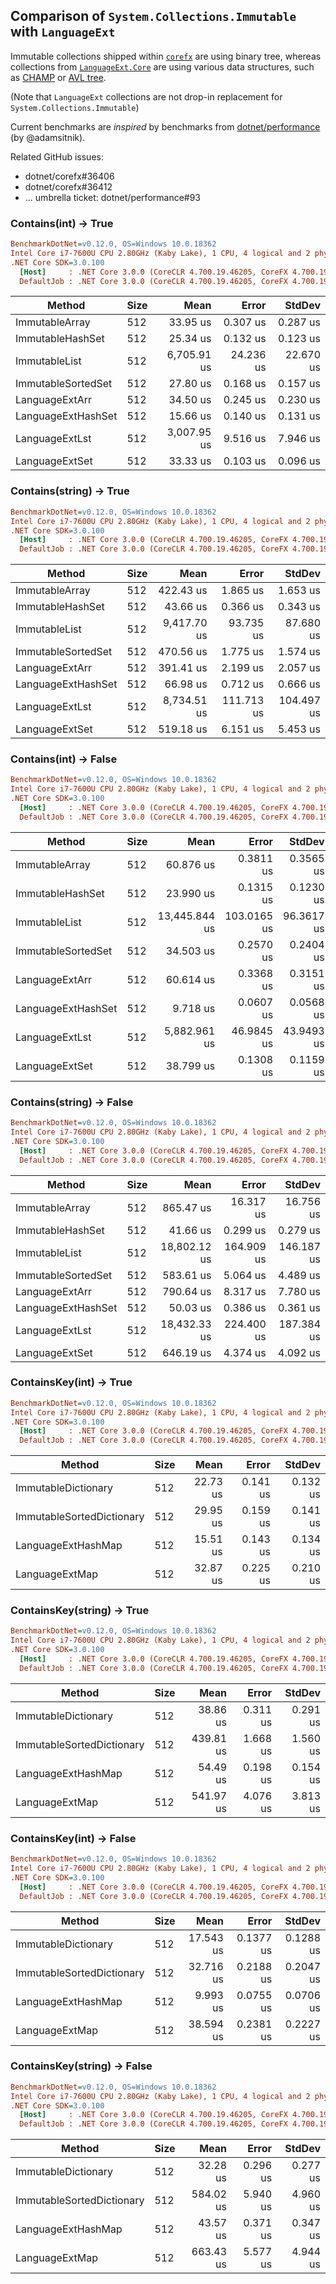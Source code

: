 ﻿## Comparison of `System.Collections.Immutable` with `LanguageExt`

Immutable collections shipped within [`corefx`](https://github.com/dotnet/corefx) are using binary tree,
whereas collections from [`LanguageExt.Core`](https://github.com/louthy/language-ext) are using various data structures, such as
[CHAMP](https://michael.steindorfer.name/publications/phd-thesis-efficient-immutable-collections.pdf)
or [AVL tree](http://en.wikipedia.org/wiki/AVL_tree).

(Note that `LanguageExt` collections are not drop-in replacement for `System.Collections.Immutable`)

Current benchmarks are _inspired_ by benchmarks from [dotnet/performance](https://github.com/dotnet/performance) (by @adamsitnik).

Related GitHub issues: 

- dotnet/corefx#36406
- dotnet/corefx#36412
- ... umbrella ticket: dotnet/performance#93

### Contains(int) -> True

``` ini
BenchmarkDotNet=v0.12.0, OS=Windows 10.0.18362
Intel Core i7-7600U CPU 2.80GHz (Kaby Lake), 1 CPU, 4 logical and 2 physical cores
.NET Core SDK=3.0.100
  [Host]     : .NET Core 3.0.0 (CoreCLR 4.700.19.46205, CoreFX 4.700.19.46214), X64 RyuJIT
  DefaultJob : .NET Core 3.0.0 (CoreCLR 4.700.19.46205, CoreFX 4.700.19.46214), X64 RyuJIT

```
|             Method | Size |        Mean |     Error |    StdDev |
|------------------- |----- |------------:|----------:|----------:|
|     ImmutableArray |  512 |    33.95 us |  0.307 us |  0.287 us |
|   ImmutableHashSet |  512 |    25.34 us |  0.132 us |  0.123 us |
|      ImmutableList |  512 | 6,705.91 us | 24.236 us | 22.670 us |
| ImmutableSortedSet |  512 |    27.80 us |  0.168 us |  0.157 us |
|     LanguageExtArr |  512 |    34.50 us |  0.245 us |  0.230 us |
| LanguageExtHashSet |  512 |    15.66 us |  0.140 us |  0.131 us |
|     LanguageExtLst |  512 | 3,007.95 us |  9.516 us |  7.946 us |
|     LanguageExtSet |  512 |    33.33 us |  0.103 us |  0.096 us |


### Contains(string) -> True

``` ini
BenchmarkDotNet=v0.12.0, OS=Windows 10.0.18362
Intel Core i7-7600U CPU 2.80GHz (Kaby Lake), 1 CPU, 4 logical and 2 physical cores
.NET Core SDK=3.0.100
  [Host]     : .NET Core 3.0.0 (CoreCLR 4.700.19.46205, CoreFX 4.700.19.46214), X64 RyuJIT
  DefaultJob : .NET Core 3.0.0 (CoreCLR 4.700.19.46205, CoreFX 4.700.19.46214), X64 RyuJIT

```
|             Method | Size |        Mean |      Error |     StdDev |
|------------------- |----- |------------:|-----------:|-----------:|
|     ImmutableArray |  512 |   422.43 us |   1.865 us |   1.653 us |
|   ImmutableHashSet |  512 |    43.66 us |   0.366 us |   0.343 us |
|      ImmutableList |  512 | 9,417.70 us |  93.735 us |  87.680 us |
| ImmutableSortedSet |  512 |   470.56 us |   1.775 us |   1.574 us |
|     LanguageExtArr |  512 |   391.41 us |   2.199 us |   2.057 us |
| LanguageExtHashSet |  512 |    66.98 us |   0.712 us |   0.666 us |
|     LanguageExtLst |  512 | 8,734.51 us | 111.713 us | 104.497 us |
|     LanguageExtSet |  512 |   519.18 us |   6.151 us |   5.453 us |

### Contains(int) -> False

``` ini
BenchmarkDotNet=v0.12.0, OS=Windows 10.0.18362
Intel Core i7-7600U CPU 2.80GHz (Kaby Lake), 1 CPU, 4 logical and 2 physical cores
.NET Core SDK=3.0.100
  [Host]     : .NET Core 3.0.0 (CoreCLR 4.700.19.46205, CoreFX 4.700.19.46214), X64 RyuJIT
  DefaultJob : .NET Core 3.0.0 (CoreCLR 4.700.19.46205, CoreFX 4.700.19.46214), X64 RyuJIT

```
|             Method | Size |          Mean |       Error |     StdDev |
|------------------- |----- |--------------:|------------:|-----------:|
|     ImmutableArray |  512 |     60.876 us |   0.3811 us |  0.3565 us |
|   ImmutableHashSet |  512 |     23.990 us |   0.1315 us |  0.1230 us |
|      ImmutableList |  512 | 13,445.844 us | 103.0165 us | 96.3617 us |
| ImmutableSortedSet |  512 |     34.503 us |   0.2570 us |  0.2404 us |
|     LanguageExtArr |  512 |     60.614 us |   0.3368 us |  0.3151 us |
| LanguageExtHashSet |  512 |      9.718 us |   0.0607 us |  0.0568 us |
|     LanguageExtLst |  512 |  5,882.961 us |  46.9845 us | 43.9493 us |
|     LanguageExtSet |  512 |     38.799 us |   0.1308 us |  0.1159 us |

### Contains(string) -> False

``` ini
BenchmarkDotNet=v0.12.0, OS=Windows 10.0.18362
Intel Core i7-7600U CPU 2.80GHz (Kaby Lake), 1 CPU, 4 logical and 2 physical cores
.NET Core SDK=3.0.100
  [Host]     : .NET Core 3.0.0 (CoreCLR 4.700.19.46205, CoreFX 4.700.19.46214), X64 RyuJIT
  DefaultJob : .NET Core 3.0.0 (CoreCLR 4.700.19.46205, CoreFX 4.700.19.46214), X64 RyuJIT

```
|             Method | Size |         Mean |      Error |     StdDev |
|------------------- |----- |-------------:|-----------:|-----------:|
|     ImmutableArray |  512 |    865.47 us |  16.317 us |  16.756 us |
|   ImmutableHashSet |  512 |     41.66 us |   0.299 us |   0.279 us |
|      ImmutableList |  512 | 18,802.12 us | 164.909 us | 146.187 us |
| ImmutableSortedSet |  512 |    583.61 us |   5.064 us |   4.489 us |
|     LanguageExtArr |  512 |    790.64 us |   8.317 us |   7.780 us |
| LanguageExtHashSet |  512 |     50.03 us |   0.386 us |   0.361 us |
|     LanguageExtLst |  512 | 18,432.33 us | 224.400 us | 187.384 us |
|     LanguageExtSet |  512 |    646.19 us |   4.374 us |   4.092 us |

### ContainsKey(int) -> True

``` ini
BenchmarkDotNet=v0.12.0, OS=Windows 10.0.18362
Intel Core i7-7600U CPU 2.80GHz (Kaby Lake), 1 CPU, 4 logical and 2 physical cores
.NET Core SDK=3.0.100
  [Host]     : .NET Core 3.0.0 (CoreCLR 4.700.19.46205, CoreFX 4.700.19.46214), X64 RyuJIT
  DefaultJob : .NET Core 3.0.0 (CoreCLR 4.700.19.46205, CoreFX 4.700.19.46214), X64 RyuJIT

```
|                    Method | Size |     Mean |    Error |   StdDev |
|-------------------------- |----- |---------:|---------:|---------:|
|       ImmutableDictionary |  512 | 22.73 us | 0.141 us | 0.132 us |
| ImmutableSortedDictionary |  512 | 29.95 us | 0.159 us | 0.141 us |
|        LanguageExtHashMap |  512 | 15.51 us | 0.143 us | 0.134 us |
|            LanguageExtMap |  512 | 32.87 us | 0.225 us | 0.210 us |


### ContainsKey(string) -> True

``` ini
BenchmarkDotNet=v0.12.0, OS=Windows 10.0.18362
Intel Core i7-7600U CPU 2.80GHz (Kaby Lake), 1 CPU, 4 logical and 2 physical cores
.NET Core SDK=3.0.100
  [Host]     : .NET Core 3.0.0 (CoreCLR 4.700.19.46205, CoreFX 4.700.19.46214), X64 RyuJIT
  DefaultJob : .NET Core 3.0.0 (CoreCLR 4.700.19.46205, CoreFX 4.700.19.46214), X64 RyuJIT

```
|                    Method | Size |      Mean |    Error |   StdDev |
|-------------------------- |----- |----------:|---------:|---------:|
|       ImmutableDictionary |  512 |  38.86 us | 0.311 us | 0.291 us |
| ImmutableSortedDictionary |  512 | 439.81 us | 1.668 us | 1.560 us |
|        LanguageExtHashMap |  512 |  54.49 us | 0.198 us | 0.154 us |
|            LanguageExtMap |  512 | 541.97 us | 4.076 us | 3.813 us |


### ContainsKey(int) -> False

``` ini
BenchmarkDotNet=v0.12.0, OS=Windows 10.0.18362
Intel Core i7-7600U CPU 2.80GHz (Kaby Lake), 1 CPU, 4 logical and 2 physical cores
.NET Core SDK=3.0.100
  [Host]     : .NET Core 3.0.0 (CoreCLR 4.700.19.46205, CoreFX 4.700.19.46214), X64 RyuJIT
  DefaultJob : .NET Core 3.0.0 (CoreCLR 4.700.19.46205, CoreFX 4.700.19.46214), X64 RyuJIT

```
|                    Method | Size |      Mean |     Error |    StdDev |
|-------------------------- |----- |----------:|----------:|----------:|
|       ImmutableDictionary |  512 | 17.543 us | 0.1377 us | 0.1288 us |
| ImmutableSortedDictionary |  512 | 32.716 us | 0.2188 us | 0.2047 us |
|        LanguageExtHashMap |  512 |  9.993 us | 0.0755 us | 0.0706 us |
|            LanguageExtMap |  512 | 38.594 us | 0.2381 us | 0.2227 us |


### ContainsKey(string) -> False

``` ini
BenchmarkDotNet=v0.12.0, OS=Windows 10.0.18362
Intel Core i7-7600U CPU 2.80GHz (Kaby Lake), 1 CPU, 4 logical and 2 physical cores
.NET Core SDK=3.0.100
  [Host]     : .NET Core 3.0.0 (CoreCLR 4.700.19.46205, CoreFX 4.700.19.46214), X64 RyuJIT
  DefaultJob : .NET Core 3.0.0 (CoreCLR 4.700.19.46205, CoreFX 4.700.19.46214), X64 RyuJIT

```
|                    Method | Size |      Mean |    Error |   StdDev |
|-------------------------- |----- |----------:|---------:|---------:|
|       ImmutableDictionary |  512 |  32.28 us | 0.296 us | 0.277 us |
| ImmutableSortedDictionary |  512 | 584.02 us | 5.940 us | 4.960 us |
|        LanguageExtHashMap |  512 |  43.57 us | 0.371 us | 0.347 us |
|            LanguageExtMap |  512 | 663.43 us | 5.577 us | 4.944 us |
